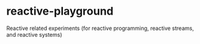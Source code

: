 # reactive-playground
Reactive related experiments (for reactive programming, reactive streams, and reactive systems)
